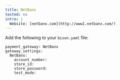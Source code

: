 ```yaml
---
title: NetBanx
tested: no
intro: |
  Website: [netbanx.com](http://www1.netbanx.com/)
---
```


Add the following to your `bison.yaml` file:
~~~
payment_gateway: NetBanx
gateway_settings:
  NetBanx:
    account_number:
    store_id:
    store_password:
    test_mode:
~~~ 
